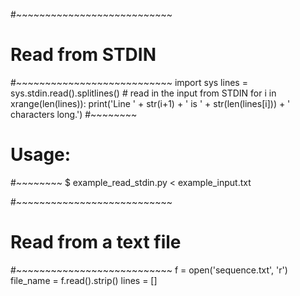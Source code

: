 
#~~~~~~~~~~~~~~~~~~~~~~~~~~~
# Read from STDIN
#~~~~~~~~~~~~~~~~~~~~~~~~~~~
import sys 
lines = sys.stdin.read().splitlines() # read in the input from STDIN
for i in xrange(len(lines)):
    print('Line ' + str(i+1) + ' is ' + str(len(lines[i])) + ' characters long.')
#~~~~~~~~
# Usage:
#~~~~~~~~
$ example_read_stdin.py < example_input.txt




#~~~~~~~~~~~~~~~~~~~~~~~~~~~
# Read from a text file
#~~~~~~~~~~~~~~~~~~~~~~~~~~~
f = open('sequence.txt', 'r')
file_name = f.read().strip()
lines = []
